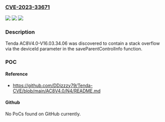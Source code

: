 ### [CVE-2023-33671](https://cve.mitre.org/cgi-bin/cvename.cgi?name=CVE-2023-33671)
![](https://img.shields.io/static/v1?label=Product&message=n%2Fa&color=blue)
![](https://img.shields.io/static/v1?label=Version&message=n%2Fa&color=blue)
![](https://img.shields.io/static/v1?label=Vulnerability&message=n%2Fa&color=brighgreen)

### Description

Tenda AC8V4.0-V16.03.34.06 was discovered to contain a stack overflow via the deviceId parameter in the saveParentControlInfo function.

### POC

#### Reference
- https://github.com/DDizzzy79/Tenda-CVE/blob/main/AC8V4.0/N4/README.md

#### Github
No PoCs found on GitHub currently.

